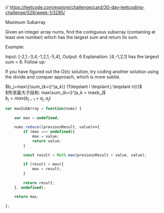 // https://leetcode.com/explore/challenge/card/30-day-leetcoding-challenge/528/week-1/3285/

Maximum Subarray

Given an integer array nums, find the contiguous subarray (containing at least one number) which has the largest sum and return its sum.

Example:

Input: [-2,1,-3,4,-1,2,1,-5,4],
Output: 6
Explanation: [4,-1,2,1] has the largest sum = 6.
Follow up:

If you have figured out the O(n) solution, try coding another solution using the divide and conquer approach, which is more subtle.

$b_j=max\{\sum_{k=i}^ja_k\} (1\leqslant i \leqslant j \leqslant n)\}$  
$所求最大子段和: max\sum_{k=i}^ja_k = maxb_j$  
$b_{j}=max\{b_{j-1} + a_j, a_j \}$  


```javascript
var maxSubArray = function(nums) {
    
    var max = undefined;
    
    nums.reduce((previousResult, value)=>{
        if (max === undefined){
            max = value;
            return value;
        }
        
        const result = Math.max(previousResult + value, value);
        
        if (result > max){
            max = result;
        }
        
        return result;
    }, undefined);
    
    return max;
    
};
```
